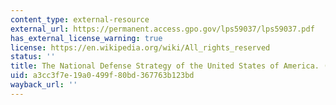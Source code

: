 ```yaml
---
content_type: external-resource
external_url: https://permanent.access.gpo.gov/lps59037/lps59037.pdf
has_external_license_warning: true
license: https://en.wikipedia.org/wiki/All_rights_reserved
status: ''
title: The National Defense Strategy of the United States of America. (PDF - 1.6MB)
uid: a3cc3f7e-19a0-499f-80bd-367763b123bd
wayback_url: ''
---
```

